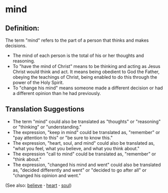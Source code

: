 # mind #

## Definition: ##

The term "mind" refers to the part of a person that thinks and makes decisions.

* The mind of each person is the total of his or her thoughts and reasoning.
* To "have the mind of Christ" means to be thinking and acting as Jesus Christ would think and act. It means being obedient to God the Father, obeying the teachings of Christ, being enabled to do this through the power of the Holy Spirit.
* To "change his mind" means someone made a different decision or had a different opinion than he had previously.
 

## Translation Suggestions ##

* The term "mind" could also be translated as "thoughts" or "reasoning" or "thinking" or "understanding."
* The expression, "keep in mind" could be translated as, "remember" or "pay attention to this" or "be sure to know this." 
* The expression, "heart, soul, and mind" could also be translated as, "what you feel, what you believe, and what you think about."
* The expression "call to mind" could be translated as, "remember" or "think about."
* The expression, "changed his mind and went" could also be translated as, "decided differently and went" or "decided to go after all" or "changed his opinion and went."

(See also: [believe](../kt/believe.md) **·** [heart](../other/heart.md) **·** [soul](../kt/soul.md))

## 
